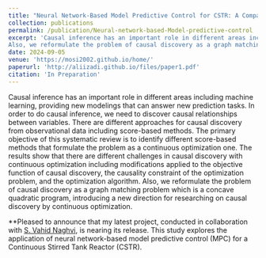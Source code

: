 ```yaml
---
title: "Neural Network-Based Model Predictive Control for CSTR: A Comparative Study of Output Layer Architectures "
collection: publications
permalink: /publication/Neural-network-based-Model-predictive-control
excerpt: 'Causal inference has an important role in different areas including machine learning, providing new modelings that can answer new prediction tasks. In order to do causal inference, we need to discover causal relationships between variables. There are different approaches for causal discovery from observational data including score-based methods. The primary objective of this systematic review is to identify different score-based methods that formulate the problem as a continuous optimization one. The results show that there are different challenges in causal discovery with continuous optimization including modifications applied to the objective function of causal discovery, the causality constraint of the optimization problem, and the optimization algorithm.
Also, we reformulate the problem of causal discovery as a graph matching problem which is a concave quadratic program, introducing a new direction for researching on causal discovery by continuous optimization.'
date: 2024-09-05
venue: 'https://mosi2002.github.io/home/'
paperurl: 'http://aliizadi.github.io/files/paper1.pdf'
citation: 'In Preparation'
---
```

Causal inference has an important role in different areas including machine learning, providing new modelings that can answer new prediction tasks. In order to do causal inference, we need to discover causal relationships between variables. There are different approaches for causal discovery from observational data including score-based methods. The primary objective of this systematic review is to identify different score-based methods that formulate the problem as a continuous optimization one. The results show that there are different challenges in causal discovery with continuous optimization including modifications applied to the objective function of causal discovery, the causality constraint of the optimization problem, and the optimization algorithm.
Also, we reformulate the problem of causal discovery as a graph matching problem which is a concave quadratic program, introducing a new direction for researching on causal discovery by continuous optimization.


**Pleased to announce that my latest project, conducted in collaboration with [S. Vahid Naghvi](https://scholar.google.com/citations?user=5bT9h5IAAAAJ&hl=en), is nearing its release. This study explores the application of neural network-based model predictive control (MPC) for a Continuous Stirred Tank Reactor (CSTR).
